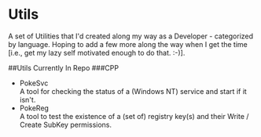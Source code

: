 # Utils
A set of Utilities that I'd created along my way as a Developer - categorized by language.
Hoping to add a few more along the way when I get the time [i.e., get my lazy self motivated enough to do that. :-)].

##Utils Currently In Repo
###CPP
* PokeSvc<br />
  A tool for checking the status of a (Windows NT) service and start if it isn't.
* PokeReg<br />
  A tool to test the existence of a (set of) registry key(s) and their Write / Create SubKey permissions.
     
